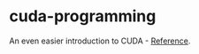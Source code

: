 # cuda-programming

An even easier introduction to CUDA - [Reference](https://developer.nvidia.com/blog/even-easier-introduction-cuda/).
